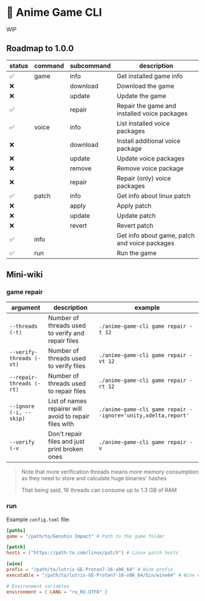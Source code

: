 # 🦀 Anime Game CLI

WIP

## Roadmap to 1.0.0

| status | command | subcommand | description |
| - | - | - | - |
| ✅ | game | info | Get installed game info |
| ❌ | | download | Download the game |
| ❌ | | update | Update the game |
| ✅ | | repair | Repair the game and installed voice packages |
| ✅ | voice | info | List installed voice packages |
| ❌ | | download | Install additional voice package |
| ❌ | | update | Update voice packages |
| ❌ | | remove | Remove voice package |
| ❌ | | repair | Repair (only) voice packages |
| ✅ | patch | info | Get info about linux patch |
| ❌ | | apply | Apply patch |
| ❌ | | update | Update patch |
| ❌ | | revert | Revert patch |
| ✅ | info | | Get info about game, patch and voice packages |
| ✅ | run | | Run the game |

## Mini-wiki

### game repair

| argument | description | example |
| - | - | - |
| `--threads (-t)` | Number of threads used to verify and repair files | `./anime-game-cli game repair -t 12` |
| `--verify-threads (-vt)` | Number of threads used to verify files | `./anime-game-cli game repair -vt 12` |
| `--repair-threads (-rt)` | Number of threads used to repair files | `./anime-game-cli game repair -rt 12` |
| `--ignore (-i, --skip)` | List of names repairer will avoid to repair files with | `./anime-game-cli game repair --ignore='unity,xdelta,report'` |
| `--verify (-v` | Don't repair files and just print broken ones | `./anime-game-cli game repair -v` |

> Note that more verification threads means more memory consumption as they need to store and calculate huge binaries' hashes
>
> That being said, 16 threads can consume up to 1.3 GB of RAM

### run

Example `config.toml` file:

```toml
[paths]
game = "/path/to/Genshin Impact" # Path to the game folder

[patch]
hosts = ["https://path-to.com/linux/patch"] # Linux patch hosts

[wine]
prefix = "/path/to/lutris-GE-Proton7-16-x86_64" # Wine prefix
executable = "/path/to/lutris-GE-Proton7-16-x86_64/bin/wine64" # Wine executable

# Environment variables
environment = { LANG = "ru_RU.UTF8" }
```
